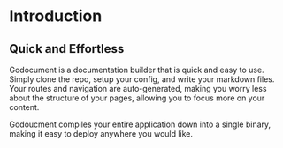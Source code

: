 # Introduction

## Quick and Effortless
Godocument is a documentation builder that is quick and easy to use.
Simply clone the repo, setup your config, and write your markdown files. Your routes and navigation are auto-generated, making you worry less about the structure of your pages, allowing you to focus more
on your content.

Godoucment compiles your entire application down into a single binary, making it easy to deploy
anywhere you would like. 
